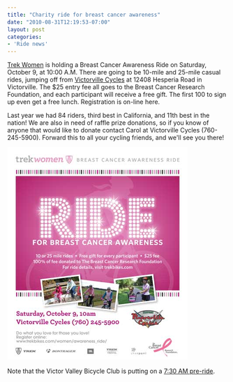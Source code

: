 ```yaml
---
title: "Charity ride for breast cancer awareness"
date: "2010-08-31T12:19:53-07:00"
layout: post
categories:
- 'Ride news'
---
```


[Trek Women](https://www.trekbikes.com/women/) is holding a Breast Cancer Awareness Ride on Saturday, October 9, at 10:00 A.M. There are going to be 10-mile and 25-mile casual rides, jumping off from [Victorville Cycles](https://victorvillecycles.com/) at 12408 Hesperia Road in Victorville. The $25 entry fee all goes to the Breast Cancer Research Foundation, and each participant will receive a free gift. The first 100 to sign up even get a free lunch. Registration is on-line here.

Last year we had 84 riders, third best in California, and 11th best in the nation! We are also in need of raffle prize donations, so if you know of anyone that would like to donate contact Carol at Victorville Cycles (760-245-5900). Forward this to all your cycling friends, and we'll see you there!

![2010 Breast Cancer Awereness Ride poster](/assets/img/2010/08/09-bcar-poster.jpg)

Note that the Victor Valley Bicycle Club is putting on a [7:30 AM pre-ride](/2010/10/05/vvbc-bcar-pre-ride/).
